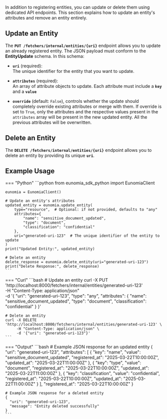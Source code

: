 In addition to registering entities, you can update or delete them using dedicated API endpoints. This section explains how to update an entity's attributes and remove an entity entirely.

## Update an Entity

The **`PUT /fetchers/internal/entities/{uri}`** endpoint allows you to update an already registered entity. The JSON payload must conform to the **EntityUpdate** schema. In this schema:

- **`uri`** (required):  
  The unique identifier for the entity that you want to update.
- **`attributes`** (required):  
  An array of attribute objects to update. Each attribute must include a **`key`** and a **`value`**

- **`override`** (default: `False`), controls whether the update should completely override existing attributes or merge with them. If override is set to `True`, only the attributes and the respective values present in the `attributes` array will be present in the new updated entity. All the previous attributes will be overwritten.

## Delete an Entity

The **`DELETE /fetchers/internal/entities/{uri}`** endpoint allows you to delete an entity by providing its unique **`uri`**.

## Example Usage

=== "Python"
    ```python
    from eunomia_sdk_python import EunomiaClient

    eunomia = EunomiaClient()

    # Update an entity's attributes
    updated_entity = eunomia.update_entity(
        type="resource",  # Optional: if not provided, defaults to "any"
        attributes={
            "name": "sensitive_document_updated",
            "type": "document",
            "classification": "confidential"
        },
        uri="generated-uri-123"  # The unique identifier of the entity to update
    )
    print("Updated Entity:", updated_entity)

    # Delete an entity
    delete_response = eunomia.delete_entity(uri="generated-uri-123")
    print("Delete Response:", delete_response)
    ```

=== "Curl"
    ```bash
    # Update an entity
    curl -X PUT 'http://localhost:8000/fetchers/internal/entities/generated-uri-123' \
         -H "Content-Type: application/json" \
         -d '{
               "uri": "generated-uri-123",
               "type": "any",
               "attributes": {
                 "name": "sensitive_document_updated",
                 "type": "document",
                 "classification": "confidential"
               }
             }'

    # Delete an entity
    curl -X DELETE 'http://localhost:8000/fetchers/internal/entities/generated-uri-123' \
         -H "Content-Type: application/json" \
         -d '{"uri": "generated-uri-123"}'
    ```

=== "Output"
    ```bash
    # Example JSON response for an updated entity
    {
      "uri": "generated-uri-123",
      "attributes": [
          {
            "key": "name",
            "value": "sensitive_document_updated",
            "registered_at": "2025-03-22T10:00:00Z",
            "updated_at": "2025-03-22T11:00:00Z"
          },
          {
            "key": "type",
            "value": "document",
            "registered_at": "2025-03-22T10:00:00Z",
            "updated_at": "2025-03-22T11:00:00Z"
          },
          {
            "key": "classification",
            "value": "confidential",
            "registered_at": "2025-03-22T10:00:00Z",
            "updated_at": "2025-03-22T11:00:00Z"
          }
      ],
      "registered_at": "2025-03-22T10:00:00Z"
    }

    # Example JSON response for a deleted entity
    {
      "uri": "generated-uri-123",
      "message": "Entity deleted successfully"
    }
    ```
